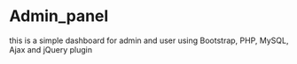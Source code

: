# Admin_panel
this is  a simple dashboard for admin and user using Bootstrap, PHP, MySQL, Ajax and jQuery plugin
